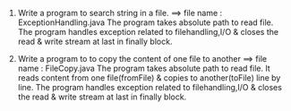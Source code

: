 1. Write a program to search string in a file.
==> file name : ExceptionHandling.java
    The program takes absolute path to read file.
    The program handles exception related to filehandling,I/O & closes the read & write stream at last in finally block.

2. Write a program to to copy the content of one file to another
==> file name : FileCopy.java
    The program takes absolute path to read file.
    It reads content from one file(fromFile) & copies to another(toFile) line by line.
    The program handles exception related to filehandling,I/O & closes the read & write stream at last in finally block.
